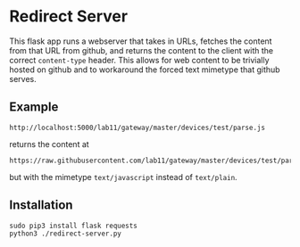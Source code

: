 Redirect Server
===============

This flask app runs a webserver that takes in URLs, fetches the content
from that URL from github, and returns the content to the client with
the correct `content-type` header. This allows for web content to be
trivially hosted on github and to workaround the forced text mimetype
that github serves.

Example
-------

    http://localhost:5000/lab11/gateway/master/devices/test/parse.js

returns the content at

    https://raw.githubusercontent.com/lab11/gateway/master/devices/test/parse.js

but with the mimetype `text/javascript` instead of `text/plain`.


Installation
------------

    sudo pip3 install flask requests
    python3 ./redirect-server.py
